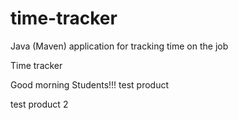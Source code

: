 # time-tracker
Java (Maven) application for tracking time on the job

Time tracker

Good morning Students!!!
test product

test product 2

